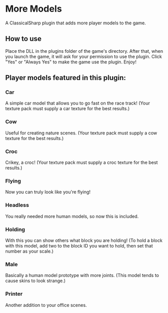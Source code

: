# More Models
A ClassicalSharp plugin that adds more player models to the game.
## How to use
Place the DLL in the plugins folder of the game's directory. After that, when you launch the game, it will ask for your permission to use the plugin. Click "Yes" or "Always Yes" to make the game use the plugin. Enjoy!
## Player models featured in this plugin:
### Car
A simple car model that allows you to go fast on the race track! (Your texture pack must supply a car texture for the best results.)
### Cow
Useful for creating nature scenes. (Your texture pack must supply a cow texture for the best results.)
### Croc
Crikey, a croc! (Your texture pack must supply a croc texture for the best results.)
### Flying
Now you can truly look like you're flying!
### Headless
You really needed more human models, so now this is included.
### Holding
With this you can show others what block you are holding! (To hold a block with this model, add two to the block ID you want to hold, then set that number as your scale.)
### Male
Basically a human model prototype with more joints. (This model tends to cause skins to look strange.)
### Printer
Another addition to your office scenes.

